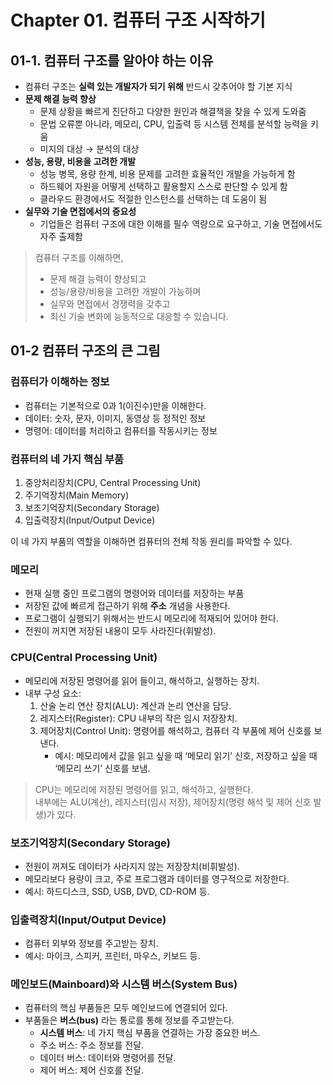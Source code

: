 # Chapter 01. 컴퓨터 구조 시작하기
##  01-1. 컴퓨터 구조를 알아야 하는 이유
- 컴퓨터 구조는 **실력 있는 개발자가 되기 위해** 반드시 갖추어야 할 기본 지식
- **문제 해결 능력 향상**
    - 문제 상황을 빠르게 진단하고 다양한 원인과 해결책을 찾을 수 있게 도와줌
    - 문법 오류뿐 아니라, 메모리, CPU, 입출력 등 시스템 전체를 분석할 능력을 키움
    - 미지의 대상 → 분석의 대상
- **성능, 용량, 비용을 고려한 개발**
    - 성능 병목, 용량 한계, 비용 문제를 고려한 효율적인 개발을 가능하게 함
    - 하드웨어 자원을 어떻게 선택하고 활용할지 스스로 판단할 수 있게 함
    - 클라우드 환경에서도 적절한 인스턴스를 선택하는 데 도움이 됨
- **실무와 기술 면접에서의 중요성**
    - 기업들은 컴퓨터 구조에 대한 이해를 필수 역량으로 요구하고, 기술 면접에서도 자주 출제함

> 컴퓨터 구조를 이해하면, 
> - 문제 해결 능력이 향상되고
> - 성능/용량/비용을 고려한 개발이 가능하며
> - 실무와 면접에서 경쟁력을 갖추고
> - 최신 기술 변화에 능동적으로 대응할 수 있습니다.

## 01-2 컴퓨터 구조의 큰 그림

### 컴퓨터가 이해하는 정보
- 컴퓨터는 기본적으로 0과 1(이진수)만을 이해한다.
- 데이터: 숫자, 문자, 이미지, 동영상 등 정적인 정보
- 명령어: 데이터를 처리하고 컴퓨터를 작동시키는 정보

### 컴퓨터의 네 가지 핵심 부품
1. 중앙처리장치(CPU, Central Processing Unit)
2. 주기억장치(Main Memory)
3. 보조기억장치(Secondary Storage)
4. 입출력장치(Input/Output Device)

이 네 가지 부품의 역할을 이해하면 컴퓨터의 전체 작동 원리를 파악할 수 있다.

### 메모리
- 현재 실행 중인 프로그램의 명령어와 데이터를 저장하는 부품
- 저장된 값에 빠르게 접근하기 위해 **주소** 개념을 사용한다.
- 프로그램이 실행되기 위해서는 반드시 메모리에 적재되어 있어야 한다.
- 전원이 꺼지면 저장된 내용이 모두 사라진다(휘발성).

### CPU(Central Processing Unit)
- 메모리에 저장된 명령어를 읽어 들이고, 해석하고, 실행하는 장치.
- 내부 구성 요소:
    1. 산술 논리 연산 장치(ALU): 계산과 논리 연산을 담당.
    2. 레지스터(Register): CPU 내부의 작은 임시 저장장치.
    3. 제어장치(Control Unit): 명령어를 해석하고, 컴퓨터 각 부품에 제어 신호를 보낸다.
        - 예시: 메모리에서 값을 읽고 싶을 때 ‘메모리 읽기’ 신호, 저장하고 싶을 때 ‘메모리 쓰기’ 신호를 보냄.

> CPU는 메모리에 저장된 명령어를 읽고, 해석하고, 실행한다.  
> 내부에는 ALU(계산), 레지스터(임시 저장), 제어장치(명령 해석 및 제어 신호 발생)가 있다.

### 보조기억장치(Secondary Storage)
- 전원이 꺼져도 데이터가 사라지지 않는 저장장치(비휘발성).
- 메모리보다 용량이 크고, 주로 프로그램과 데이터를 영구적으로 저장한다.
- 예시: 하드디스크, SSD, USB, DVD, CD-ROM 등.

### 입출력장치(Input/Output Device)
- 컴퓨터 외부와 정보를 주고받는 장치.
- 예시: 마이크, 스피커, 프린터, 마우스, 키보드 등.

### 메인보드(Mainboard)와 시스템 버스(System Bus)
- 컴퓨터의 핵심 부품들은 모두 메인보드에 연결되어 있다.
- 부품들은 **버스(bus)** 라는 통로를 통해 정보를 주고받는다.
    - **시스템 버스**: 네 가지 핵심 부품을 연결하는 가장 중요한 버스.
    - 주소 버스: 주소 정보를 전달.
    - 데이터 버스: 데이터와 명령어를 전달.
    - 제어 버스: 제어 신호를 전달.
